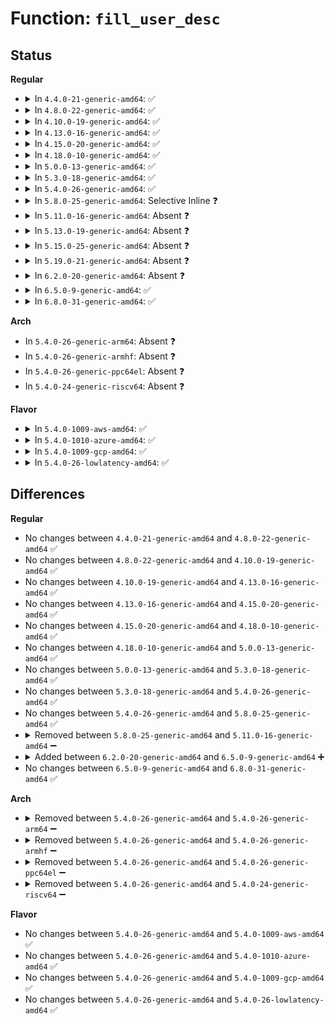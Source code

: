 # Function: <code>fill_user_desc</code>

## Status
<b>Regular</b>
<ul>
<li>
<details>
<summary>In <code>4.4.0-21-generic-amd64</code>: ✅</summary>

```c
void fill_user_desc(struct user_desc * info, int idx, const struct desc_struct * desc)
```

```json
{
  "name": "fill_user_desc",
  "collision_type": "Unique Static",
  "inline_type": "No",
  "funcs": [
    {
      "addr": 18446744071579096512,
      "name": "fill_user_desc",
      "external": false,
      "loc": "arch/x86/kernel/tls.c:157",
      "file": "arch/x86/kernel/tls.c",
      "inline": "seen, unknown",
      "caller_inline": [],
      "caller_func": [
        "arch/x86/kernel/tls.c:do_get_thread_area",
        "arch/x86/kernel/tls.c:regset_tls_get",
        "arch/x86/kernel/tls.c:regset_tls_get"
      ]
    }
  ],
  "symbols": [
    {
      "addr": 18446744071579096512,
      "name": "fill_user_desc",
      "section": ".text",
      "bind": "STB_LOCAL",
      "size": 216
    }
  ]
}
```
</details>
</li>
<li>
<details>
<summary>In <code>4.8.0-22-generic-amd64</code>: ✅</summary>

```c
void fill_user_desc(struct user_desc * info, int idx, const struct desc_struct * desc)
```

```json
{
  "name": "fill_user_desc",
  "collision_type": "Unique Static",
  "inline_type": "No",
  "funcs": [
    {
      "addr": 18446744071579095856,
      "name": "fill_user_desc",
      "external": false,
      "loc": "arch/x86/kernel/tls.c:199",
      "file": "arch/x86/kernel/tls.c",
      "inline": "seen, unknown",
      "caller_inline": [],
      "caller_func": [
        "arch/x86/kernel/tls.c:regset_tls_get",
        "arch/x86/kernel/tls.c:regset_tls_get",
        "arch/x86/kernel/tls.c:do_get_thread_area"
      ]
    }
  ],
  "symbols": [
    {
      "addr": 18446744071579095856,
      "name": "fill_user_desc",
      "section": ".text",
      "bind": "STB_LOCAL",
      "size": 226
    }
  ]
}
```
</details>
</li>
<li>
<details>
<summary>In <code>4.10.0-19-generic-amd64</code>: ✅</summary>

```c
void fill_user_desc(struct user_desc * info, int idx, const struct desc_struct * desc)
```

```json
{
  "name": "fill_user_desc",
  "collision_type": "Unique Static",
  "inline_type": "No",
  "funcs": [
    {
      "addr": 18446744071579094048,
      "name": "fill_user_desc",
      "external": false,
      "loc": "arch/x86/kernel/tls.c:199",
      "file": "arch/x86/kernel/tls.c",
      "inline": "seen, unknown",
      "caller_inline": [],
      "caller_func": [
        "arch/x86/kernel/tls.c:regset_tls_get",
        "arch/x86/kernel/tls.c:regset_tls_get",
        "arch/x86/kernel/tls.c:do_get_thread_area"
      ]
    }
  ],
  "symbols": [
    {
      "addr": 18446744071579094048,
      "name": "fill_user_desc",
      "section": ".text",
      "bind": "STB_LOCAL",
      "size": 226
    }
  ]
}
```
</details>
</li>
<li>
<details>
<summary>In <code>4.13.0-16-generic-amd64</code>: ✅</summary>

```c
void fill_user_desc(struct user_desc * info, int idx, const struct desc_struct * desc)
```

```json
{
  "name": "fill_user_desc",
  "collision_type": "Unique Static",
  "inline_type": "No",
  "funcs": [
    {
      "addr": 18446744071579085920,
      "name": "fill_user_desc",
      "external": false,
      "loc": "arch/x86/kernel/tls.c:206",
      "file": "arch/x86/kernel/tls.c",
      "inline": "seen, unknown",
      "caller_inline": [],
      "caller_func": [
        "arch/x86/kernel/tls.c:regset_tls_get",
        "arch/x86/kernel/tls.c:regset_tls_get",
        "arch/x86/kernel/tls.c:do_get_thread_area"
      ]
    }
  ],
  "symbols": [
    {
      "addr": 18446744071579085920,
      "name": "fill_user_desc",
      "section": ".text",
      "bind": "STB_LOCAL",
      "size": 237
    }
  ]
}
```
</details>
</li>
<li>
<details>
<summary>In <code>4.15.0-20-generic-amd64</code>: ✅</summary>

```c
void fill_user_desc(struct user_desc * info, int idx, const struct desc_struct * desc)
```

```json
{
  "name": "fill_user_desc",
  "collision_type": "Unique Static",
  "inline_type": "No",
  "funcs": [
    {
      "addr": 18446744071579096720,
      "name": "fill_user_desc",
      "external": false,
      "loc": "arch/x86/kernel/tls.c:200",
      "file": "arch/x86/kernel/tls.c",
      "inline": "seen, unknown",
      "caller_inline": [],
      "caller_func": [
        "arch/x86/kernel/tls.c:regset_tls_get",
        "arch/x86/kernel/tls.c:regset_tls_get",
        "arch/x86/kernel/tls.c:do_get_thread_area"
      ]
    }
  ],
  "symbols": [
    {
      "addr": 18446744071579096720,
      "name": "fill_user_desc",
      "section": ".text",
      "bind": "STB_LOCAL",
      "size": 237
    }
  ]
}
```
</details>
</li>
<li>
<details>
<summary>In <code>4.18.0-10-generic-amd64</code>: ✅</summary>

```c
void fill_user_desc(struct user_desc * info, int idx, const struct desc_struct * desc)
```

```json
{
  "name": "fill_user_desc",
  "collision_type": "Unique Static",
  "inline_type": "No",
  "funcs": [
    {
      "addr": 18446744071579102208,
      "name": "fill_user_desc",
      "external": false,
      "loc": "arch/x86/kernel/tls.c:200",
      "file": "arch/x86/kernel/tls.c",
      "inline": "seen, unknown",
      "caller_inline": [],
      "caller_func": [
        "arch/x86/kernel/tls.c:regset_tls_get",
        "arch/x86/kernel/tls.c:regset_tls_get",
        "arch/x86/kernel/tls.c:do_get_thread_area"
      ]
    }
  ],
  "symbols": [
    {
      "addr": 18446744071579102208,
      "name": "fill_user_desc",
      "section": ".text",
      "bind": "STB_LOCAL",
      "size": 237
    }
  ]
}
```
</details>
</li>
<li>
<details>
<summary>In <code>5.0.0-13-generic-amd64</code>: ✅</summary>

```c
void fill_user_desc(struct user_desc * info, int idx, const struct desc_struct * desc)
```

```json
{
  "name": "fill_user_desc",
  "collision_type": "Unique Static",
  "inline_type": "No",
  "funcs": [
    {
      "addr": 18446744071579107824,
      "name": "fill_user_desc",
      "external": false,
      "loc": "arch/x86/kernel/tls.c:200",
      "file": "arch/x86/kernel/tls.c",
      "inline": "seen, unknown",
      "caller_inline": [],
      "caller_func": [
        "arch/x86/kernel/tls.c:regset_tls_get",
        "arch/x86/kernel/tls.c:regset_tls_get",
        "arch/x86/kernel/tls.c:do_get_thread_area"
      ]
    }
  ],
  "symbols": [
    {
      "addr": 18446744071579107824,
      "name": "fill_user_desc",
      "section": ".text",
      "bind": "STB_LOCAL",
      "size": 237
    }
  ]
}
```
</details>
</li>
<li>
<details>
<summary>In <code>5.3.0-18-generic-amd64</code>: ✅</summary>

```c
void fill_user_desc(struct user_desc * info, int idx, const struct desc_struct * desc)
```

```json
{
  "name": "fill_user_desc",
  "collision_type": "Unique Static",
  "inline_type": "No",
  "funcs": [
    {
      "addr": 18446744071579117712,
      "name": "fill_user_desc",
      "external": false,
      "loc": "arch/x86/kernel/tls.c:201",
      "file": "arch/x86/kernel/tls.c",
      "inline": "seen, unknown",
      "caller_inline": [],
      "caller_func": [
        "arch/x86/kernel/tls.c:regset_tls_get",
        "arch/x86/kernel/tls.c:regset_tls_get",
        "arch/x86/kernel/tls.c:do_get_thread_area"
      ]
    }
  ],
  "symbols": [
    {
      "addr": 18446744071579117712,
      "name": "fill_user_desc",
      "section": ".text",
      "bind": "STB_LOCAL",
      "size": 237
    }
  ]
}
```
</details>
</li>
<li>
<details>
<summary>In <code>5.4.0-26-generic-amd64</code>: ✅</summary>

```c
void fill_user_desc(struct user_desc * info, int idx, const struct desc_struct * desc)
```

```json
{
  "name": "fill_user_desc",
  "collision_type": "Unique Static",
  "inline_type": "No",
  "funcs": [
    {
      "addr": 18446744071579119616,
      "name": "fill_user_desc",
      "external": false,
      "loc": "arch/x86/kernel/tls.c:201",
      "file": "arch/x86/kernel/tls.c",
      "inline": "seen, unknown",
      "caller_inline": [],
      "caller_func": [
        "arch/x86/kernel/tls.c:regset_tls_get",
        "arch/x86/kernel/tls.c:regset_tls_get",
        "arch/x86/kernel/tls.c:do_get_thread_area"
      ]
    }
  ],
  "symbols": [
    {
      "addr": 18446744071579119616,
      "name": "fill_user_desc",
      "section": ".text",
      "bind": "STB_LOCAL",
      "size": 237
    }
  ]
}
```
</details>
</li>
<li>
<details>
<summary>In <code>5.8.0-25-generic-amd64</code>: Selective Inline ❓</summary>

```c
void fill_user_desc(struct user_desc * info, int idx, const struct desc_struct * desc)
```

```json
{
  "name": "fill_user_desc",
  "collision_type": "Unique Static",
  "inline_type": "Selective",
  "funcs": [
    {
      "addr": 18446744071579134080,
      "name": "fill_user_desc",
      "external": false,
      "loc": "arch/x86/kernel/tls.c:201",
      "file": "arch/x86/kernel/tls.c",
      "inline": "not declared, inlined",
      "caller_inline": [
        "arch/x86/kernel/tls.c:__ia32_sys_get_thread_area",
        "arch/x86/kernel/tls.c:__x64_sys_get_thread_area"
      ],
      "caller_func": [
        "arch/x86/kernel/tls.c:regset_tls_get",
        "arch/x86/kernel/tls.c:regset_tls_get"
      ]
    }
  ],
  "symbols": [
    {
      "addr": 18446744071579133424,
      "name": "fill_user_desc",
      "section": ".text",
      "bind": "STB_LOCAL",
      "size": 232
    }
  ]
}
```
</details>
</li>
<li>
<details>
<summary>In <code>5.11.0-16-generic-amd64</code>: Absent ❓</summary>

```json
{
  "name": "fill_user_desc",
  "collision_type": "Unique Static",
  "inline_type": "Full",
  "funcs": [
    {
      "addr": 18446744071579133158,
      "name": "fill_user_desc",
      "external": false,
      "loc": "arch/x86/kernel/tls.c:201",
      "file": "arch/x86/kernel/tls.c",
      "inline": "not declared, inlined",
      "caller_inline": [
        "arch/x86/kernel/tls.c:regset_tls_get",
        "arch/x86/kernel/tls.c:do_get_thread_area"
      ],
      "caller_func": []
    }
  ],
  "symbols": []
}
```
</details>
</li>
<li>
<details>
<summary>In <code>5.13.0-19-generic-amd64</code>: Absent ❓</summary>

```json
{
  "name": "fill_user_desc",
  "collision_type": "Unique Static",
  "inline_type": "Full",
  "funcs": [
    {
      "addr": 18446744071579139844,
      "name": "fill_user_desc",
      "external": false,
      "loc": "arch/x86/kernel/tls.c:195",
      "file": "arch/x86/kernel/tls.c",
      "inline": "not declared, inlined",
      "caller_inline": [
        "arch/x86/kernel/tls.c:regset_tls_get",
        "arch/x86/kernel/tls.c:do_get_thread_area"
      ],
      "caller_func": []
    }
  ],
  "symbols": []
}
```
</details>
</li>
<li>
<details>
<summary>In <code>5.15.0-25-generic-amd64</code>: Absent ❓</summary>

```json
{
  "name": "fill_user_desc",
  "collision_type": "Unique Static",
  "inline_type": "Full",
  "funcs": [
    {
      "addr": 18446744071579166740,
      "name": "fill_user_desc",
      "external": false,
      "loc": "arch/x86/kernel/tls.c:195",
      "file": "arch/x86/kernel/tls.c",
      "inline": "not declared, inlined",
      "caller_inline": [
        "arch/x86/kernel/tls.c:regset_tls_get",
        "arch/x86/kernel/tls.c:do_get_thread_area"
      ],
      "caller_func": []
    }
  ],
  "symbols": []
}
```
</details>
</li>
<li>
<details>
<summary>In <code>5.19.0-21-generic-amd64</code>: Absent ❓</summary>

```json
{
  "name": "fill_user_desc",
  "collision_type": "Unique Static",
  "inline_type": "Full",
  "funcs": [
    {
      "addr": 18446744071579212226,
      "name": "fill_user_desc",
      "external": false,
      "loc": "arch/x86/kernel/tls.c:195",
      "file": "arch/x86/kernel/tls.c",
      "inline": "not declared, inlined",
      "caller_inline": [
        "arch/x86/kernel/tls.c:regset_tls_get",
        "arch/x86/kernel/tls.c:do_get_thread_area"
      ],
      "caller_func": []
    }
  ],
  "symbols": []
}
```
</details>
</li>
<li>
<details>
<summary>In <code>6.2.0-20-generic-amd64</code>: Absent ❓</summary>

```json
{
  "name": "fill_user_desc",
  "collision_type": "Unique Static",
  "inline_type": "Full",
  "funcs": [
    {
      "addr": 18446744071579267938,
      "name": "fill_user_desc",
      "external": false,
      "loc": "arch/x86/kernel/tls.c:195",
      "file": "arch/x86/kernel/tls.c",
      "inline": "not declared, inlined",
      "caller_inline": [
        "arch/x86/kernel/tls.c:regset_tls_get",
        "arch/x86/kernel/tls.c:do_get_thread_area"
      ],
      "caller_func": []
    }
  ],
  "symbols": []
}
```
</details>
</li>
<li>
<details>
<summary>In <code>6.5.0-9-generic-amd64</code>: ✅</summary>

```c
void fill_user_desc(struct user_desc * info, int idx, const struct desc_struct * desc)
```

```json
{
  "name": "fill_user_desc",
  "collision_type": "Unique Static",
  "inline_type": "No",
  "funcs": [
    {
      "addr": 18446744071579272368,
      "name": "fill_user_desc",
      "external": false,
      "loc": "arch/x86/kernel/tls.c:196",
      "file": "arch/x86/kernel/tls.c",
      "inline": "seen, unknown",
      "caller_inline": [],
      "caller_func": [
        "arch/x86/kernel/tls.c:regset_tls_get",
        "arch/x86/kernel/tls.c:__ia32_sys_get_thread_area",
        "arch/x86/kernel/tls.c:__x64_sys_get_thread_area"
      ]
    }
  ],
  "symbols": [
    {
      "addr": 18446744071579272368,
      "name": "fill_user_desc",
      "section": ".text",
      "bind": "STB_LOCAL",
      "size": 236
    }
  ]
}
```
</details>
</li>
<li>
<details>
<summary>In <code>6.8.0-31-generic-amd64</code>: ✅</summary>

```c
void fill_user_desc(struct user_desc * info, int idx, const struct desc_struct * desc)
```

```json
{
  "name": "fill_user_desc",
  "collision_type": "Unique Static",
  "inline_type": "No",
  "funcs": [
    {
      "addr": 18446744071579302192,
      "name": "fill_user_desc",
      "external": false,
      "loc": "arch/x86/kernel/tls.c:196",
      "file": "arch/x86/kernel/tls.c",
      "inline": "seen, unknown",
      "caller_inline": [],
      "caller_func": [
        "arch/x86/kernel/tls.c:regset_tls_get",
        "arch/x86/kernel/tls.c:__ia32_sys_get_thread_area",
        "arch/x86/kernel/tls.c:__x64_sys_get_thread_area"
      ]
    }
  ],
  "symbols": [
    {
      "addr": 18446744071579302192,
      "name": "fill_user_desc",
      "section": ".text",
      "bind": "STB_LOCAL",
      "size": 236
    }
  ]
}
```
</details>
</li>
</ul>
<b>Arch</b>
<ul>
<li>
In <code>5.4.0-26-generic-arm64</code>: Absent ❓
</li>
<li>
In <code>5.4.0-26-generic-armhf</code>: Absent ❓
</li>
<li>
In <code>5.4.0-26-generic-ppc64el</code>: Absent ❓
</li>
<li>
In <code>5.4.0-24-generic-riscv64</code>: Absent ❓
</li>
</ul>
<b>Flavor</b>
<ul>
<li>
<details>
<summary>In <code>5.4.0-1009-aws-amd64</code>: ✅</summary>

```c
void fill_user_desc(struct user_desc * info, int idx, const struct desc_struct * desc)
```

```json
{
  "name": "fill_user_desc",
  "collision_type": "Unique Static",
  "inline_type": "No",
  "funcs": [
    {
      "addr": 18446744071579120000,
      "name": "fill_user_desc",
      "external": false,
      "loc": "arch/x86/kernel/tls.c:201",
      "file": "arch/x86/kernel/tls.c",
      "inline": "seen, unknown",
      "caller_inline": [],
      "caller_func": [
        "arch/x86/kernel/tls.c:regset_tls_get",
        "arch/x86/kernel/tls.c:regset_tls_get",
        "arch/x86/kernel/tls.c:do_get_thread_area"
      ]
    }
  ],
  "symbols": [
    {
      "addr": 18446744071579120000,
      "name": "fill_user_desc",
      "section": ".text",
      "bind": "STB_LOCAL",
      "size": 237
    }
  ]
}
```
</details>
</li>
<li>
<details>
<summary>In <code>5.4.0-1010-azure-amd64</code>: ✅</summary>

```c
void fill_user_desc(struct user_desc * info, int idx, const struct desc_struct * desc)
```

```json
{
  "name": "fill_user_desc",
  "collision_type": "Unique Static",
  "inline_type": "No",
  "funcs": [
    {
      "addr": 18446744071579051936,
      "name": "fill_user_desc",
      "external": false,
      "loc": "arch/x86/kernel/tls.c:201",
      "file": "arch/x86/kernel/tls.c",
      "inline": "seen, unknown",
      "caller_inline": [],
      "caller_func": [
        "arch/x86/kernel/tls.c:regset_tls_get",
        "arch/x86/kernel/tls.c:regset_tls_get",
        "arch/x86/kernel/tls.c:do_get_thread_area"
      ]
    }
  ],
  "symbols": [
    {
      "addr": 18446744071579051936,
      "name": "fill_user_desc",
      "section": ".text",
      "bind": "STB_LOCAL",
      "size": 237
    }
  ]
}
```
</details>
</li>
<li>
<details>
<summary>In <code>5.4.0-1009-gcp-amd64</code>: ✅</summary>

```c
void fill_user_desc(struct user_desc * info, int idx, const struct desc_struct * desc)
```

```json
{
  "name": "fill_user_desc",
  "collision_type": "Unique Static",
  "inline_type": "No",
  "funcs": [
    {
      "addr": 18446744071579119552,
      "name": "fill_user_desc",
      "external": false,
      "loc": "arch/x86/kernel/tls.c:201",
      "file": "arch/x86/kernel/tls.c",
      "inline": "seen, unknown",
      "caller_inline": [],
      "caller_func": [
        "arch/x86/kernel/tls.c:regset_tls_get",
        "arch/x86/kernel/tls.c:regset_tls_get",
        "arch/x86/kernel/tls.c:do_get_thread_area"
      ]
    }
  ],
  "symbols": [
    {
      "addr": 18446744071579119552,
      "name": "fill_user_desc",
      "section": ".text",
      "bind": "STB_LOCAL",
      "size": 237
    }
  ]
}
```
</details>
</li>
<li>
<details>
<summary>In <code>5.4.0-26-lowlatency-amd64</code>: ✅</summary>

```c
void fill_user_desc(struct user_desc * info, int idx, const struct desc_struct * desc)
```

```json
{
  "name": "fill_user_desc",
  "collision_type": "Unique Static",
  "inline_type": "No",
  "funcs": [
    {
      "addr": 18446744071579124240,
      "name": "fill_user_desc",
      "external": false,
      "loc": "arch/x86/kernel/tls.c:201",
      "file": "arch/x86/kernel/tls.c",
      "inline": "seen, unknown",
      "caller_inline": [],
      "caller_func": [
        "arch/x86/kernel/tls.c:regset_tls_get",
        "arch/x86/kernel/tls.c:regset_tls_get",
        "arch/x86/kernel/tls.c:do_get_thread_area"
      ]
    }
  ],
  "symbols": [
    {
      "addr": 18446744071579124240,
      "name": "fill_user_desc",
      "section": ".text",
      "bind": "STB_LOCAL",
      "size": 237
    }
  ]
}
```
</details>
</li>
</ul>

## Differences
<b>Regular</b>
<ul>
<li>
No changes between <code>4.4.0-21-generic-amd64</code> and <code>4.8.0-22-generic-amd64</code> ✅
</li>
<li>
No changes between <code>4.8.0-22-generic-amd64</code> and <code>4.10.0-19-generic-amd64</code> ✅
</li>
<li>
No changes between <code>4.10.0-19-generic-amd64</code> and <code>4.13.0-16-generic-amd64</code> ✅
</li>
<li>
No changes between <code>4.13.0-16-generic-amd64</code> and <code>4.15.0-20-generic-amd64</code> ✅
</li>
<li>
No changes between <code>4.15.0-20-generic-amd64</code> and <code>4.18.0-10-generic-amd64</code> ✅
</li>
<li>
No changes between <code>4.18.0-10-generic-amd64</code> and <code>5.0.0-13-generic-amd64</code> ✅
</li>
<li>
No changes between <code>5.0.0-13-generic-amd64</code> and <code>5.3.0-18-generic-amd64</code> ✅
</li>
<li>
No changes between <code>5.3.0-18-generic-amd64</code> and <code>5.4.0-26-generic-amd64</code> ✅
</li>
<li>
No changes between <code>5.4.0-26-generic-amd64</code> and <code>5.8.0-25-generic-amd64</code> ✅
</li>
<li>
<details>
<summary>Removed between <code>5.8.0-25-generic-amd64</code> and <code>5.11.0-16-generic-amd64</code> ➖</summary>

```c
void fill_user_desc(struct user_desc * info, int idx, const struct desc_struct * desc)
```
</details>
</li>
<li>
<details>
<summary>Added between <code>6.2.0-20-generic-amd64</code> and <code>6.5.0-9-generic-amd64</code> ➕</summary>

```c
void fill_user_desc(struct user_desc * info, int idx, const struct desc_struct * desc)
```
</details>
</li>
<li>
No changes between <code>6.5.0-9-generic-amd64</code> and <code>6.8.0-31-generic-amd64</code> ✅
</li>
</ul>
<b>Arch</b>
<ul>
<li>
<details>
<summary>Removed between <code>5.4.0-26-generic-amd64</code> and <code>5.4.0-26-generic-arm64</code> ➖</summary>

```c
void fill_user_desc(struct user_desc * info, int idx, const struct desc_struct * desc)
```
</details>
</li>
<li>
<details>
<summary>Removed between <code>5.4.0-26-generic-amd64</code> and <code>5.4.0-26-generic-armhf</code> ➖</summary>

```c
void fill_user_desc(struct user_desc * info, int idx, const struct desc_struct * desc)
```
</details>
</li>
<li>
<details>
<summary>Removed between <code>5.4.0-26-generic-amd64</code> and <code>5.4.0-26-generic-ppc64el</code> ➖</summary>

```c
void fill_user_desc(struct user_desc * info, int idx, const struct desc_struct * desc)
```
</details>
</li>
<li>
<details>
<summary>Removed between <code>5.4.0-26-generic-amd64</code> and <code>5.4.0-24-generic-riscv64</code> ➖</summary>

```c
void fill_user_desc(struct user_desc * info, int idx, const struct desc_struct * desc)
```
</details>
</li>
</ul>
<b>Flavor</b>
<ul>
<li>
No changes between <code>5.4.0-26-generic-amd64</code> and <code>5.4.0-1009-aws-amd64</code> ✅
</li>
<li>
No changes between <code>5.4.0-26-generic-amd64</code> and <code>5.4.0-1010-azure-amd64</code> ✅
</li>
<li>
No changes between <code>5.4.0-26-generic-amd64</code> and <code>5.4.0-1009-gcp-amd64</code> ✅
</li>
<li>
No changes between <code>5.4.0-26-generic-amd64</code> and <code>5.4.0-26-lowlatency-amd64</code> ✅
</li>
</ul>
